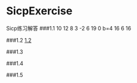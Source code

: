 # SicpExercise
Sicp练习解答
###1.1
10  12  8  3  -2  6  19  0  b=4  16  6  16

###1.2
[1.2](https://github.com/zyfoolboy/SicpExercise/blob/master/1-2.scm)

###1.3


###1.4


###1.5

